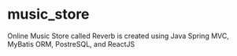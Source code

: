 # music_store
Online Music Store called Reverb is created using Java Spring MVC, MyBatis ORM, PostreSQL, and ReactJS
